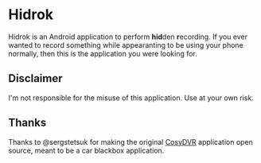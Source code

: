 # Hidrok
Hidrok is an Android application to perform **hid**den **r**ecording.
If you ever wanted to record something while appearanting to be using your
phone normally, then this is the application you were looking for.

## Disclaimer
I'm not responsible for the misuse of this application. Use at your own risk.

## Thanks
Thanks to @sergstetsuk for making the original
[CosyDVR](https://github.com/sergstetsuk/CosyDVR) application open source,
meant to be a car blackbox application.
